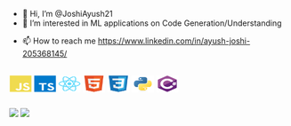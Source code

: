 - 👋 Hi, I’m @JoshiAyush21
- 👀 I’m interested in ML applications on Code Generation/Understanding
<!---- 💞️ I’m looking to collaborate on ...--->
- 📫 How to reach me https://www.linkedin.com/in/ayush-joshi-205368145/

<!---
 ![Ascii_art](./Ascii_art.jpeg)
 --->
<!---
JoshiAyush21/JoshiAyush21 is a ✨ special ✨ repository because its `README.md` (this file) appears on your GitHub profile.
You can click the Preview link to take a look at your changes.
--->
<div style="display: inline_block"><br>
 <img align="center" alt="Ayush-Js" height="30" width="40"  src="https://raw.githubusercontent.com/devicons/devicon/master/icons/javascript/javascript-plain.svg">
  <img align="center" alt="Ayush-Ts" height="30" width="40" src="https://raw.githubusercontent.com/devicons/devicon/master/icons/typescript/typescript-plain.svg">
   <img align="center" alt="Ayush-React" height="30" width="40" s      src="https://raw.githubusercontent.com/devicons/devicon/master/icons/react/react-original.svg">
   <img align="center" alt="Ayush-HTML" height="30" width="40" src="https://raw.githubusercontent.com/devicons/devicon/master/icons/html5/html5-original.svg">
     <img align="center" alt="Ayush-CSS" height="30" width="40" src="https://raw.githubusercontent.com/devicons/devicon/master/icons/css3/css3-original.svg">
     <img align="center" alt="Ayush-Python" height="30" width="40" src="https://raw.githubusercontent.com/devicons/devicon/master/icons/python/python-original.svg">
       <img align="center" alt="Ayush-Csharp" height="30" width="40" src="https://raw.githubusercontent.com/devicons/devicon/master/icons/csharp/csharp-original.svg">
       </div>

 ##

<div> 
       
<a href = "mailto:joshiayush21.professional@gmail.com"><img src="https://img.shields.io/badge/-Gmail-%23333?style=for-the-badge&logo=gmail&logoColor=white" target="_blank"></a>
<a href="https://www.linkedin.com/in/ayush-joshi-205368145" target="_blank"><img src="https://img.shields.io/badge/-LinkedIn-%230077B5?style=for-the-badge&logo=linkedin&logoColor=white" target="_blank"></a> 
         
</div>
         
     
